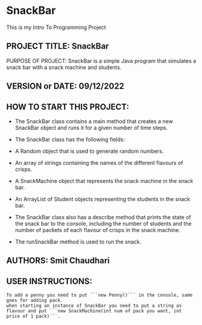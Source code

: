# SnackBar
This is my Intro To Programming Project 

## PROJECT TITLE: SnackBar
PURPOSE OF PROJECT: SnackBar is a simple Java program that simulates a snack bar with a snack machine and students.

## VERSION or DATE: 09/12/2022

## HOW TO START THIS PROJECT:
* The SnackBar class contains a main method that creates a new SnackBar object and runs it for a given number of time steps.

 * The SnackBar class has the following fields:

* A Random object that is used to generate random numbers.
* An array of strings containing the names of the different flavours of crisps.
* A SnackMachine object that represents the snack machine in the snack bar.
* An ArrayList of Student objects representing the students in the snack bar.
* The SnackBar class also has a describe method that prints the state of the snack bar to the console, including the number of students and the number of packets of each flavour of crisps in the snack machine.

* The runSnackBar method is used to run the snack.

## AUTHORS: Smit Chaudhari

## USER INSTRUCTIONS:
    To add a penny you need to put ```new Penny()``` in the console, same goes for adding pack.
    when starting an instance of SnackBar you need to put a string as flavour and put ```new SnackMachine(int num of pack you want, int price of 1 pack)```.

